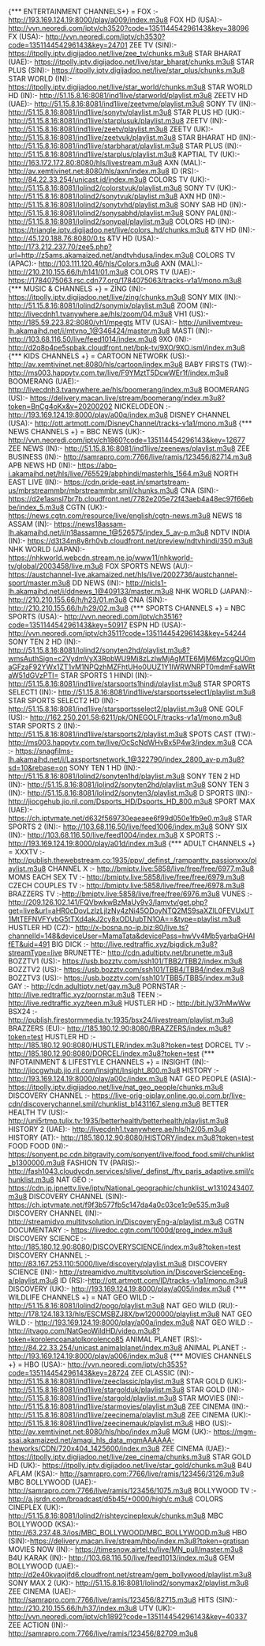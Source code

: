 {*** ENTERTAINMENT CHANNELS+} = FOX :- http://193.169.124.19:8000/play/a009/index.m3u8 FOX HD (USA):- http://vvn.neoredi.com/iptv/ch3520?code=135114454296143&key=38096 FX (USA):- http://vvn.neoredi.com/iptv/ch3530?code=135114454296143&key=24701 ZEE TV (SIN):- https://itpolly.iptv.digijadoo.net/live/zee_tv/chunks.m3u8 STAR BHARAT (UAE):- https://itpolly.iptv.digijadoo.net/live/star_bharat/chunks.m3u8 STAR PLUS (SIN):- https://itpolly.iptv.digijadoo.net/live/star_plus/chunks.m3u8 STAR WORLD (IN):- https://itpolly.iptv.digijadoo.net/live/star_world/chunks.m3u8 STAR WORLD HD (IN):- http://51.15.8.16:8081/ind1live/starworld/playlist.m3u8 ZEETV HD (UAE):- http://51.15.8.16:8081/ind1live/zeetvme/playlist.m3u8 SONY TV (IN):- http://51.15.8.16:8081/ind1live/sonytv/playlist.m3u8 STAR PLUS HD (UK):- http://51.15.8.16:8081/ind1live/starplusuk/playlist.m3u8  ZEETV (IN):- http://51.15.8.16:8081/ind1live/zeetv/playlist.m3u8 ZEETV (UK):- http://51.15.8.16:8081/ind1live/zeetvuk/playlist.m3u8 STAR BHARAT HD  (IN):- http://51.15.8.16:8081/ind1live/starbharat/playlist.m3u8 STAR PLUS (IN):- http://51.15.8.16:8081/ind1live/starplus/playlist.m3u8 KAPTIAL TV (UK):- http://163.172.172.80:8080/hls/livestream.m3u8 AXN (MAL):- http://av.xemtivinet.net:8080/hls/axn/index.m3u8 ID (RS):- http://84.22.33.254/unicast.id/index.m3u8 COLORS TV (UK):- http://51.15.8.16:8081/lolind2/colorstvuk/playlist.m3u8 SONY TV (UK):- http://51.15.8.16:8081/lolind2/sonytvuk/playlist.m3u8 AXN HD (IN):- http://51.15.8.16:8081/lolind2/sonytvhd/playlist.m3u8 SONY SAB HD (IN):- http://51.15.8.16:8081/lolind2/sonysabhd/playlist.m3u8 SONY PAL(IN):- http://51.15.8.16:8081/lolind2/sonypal/playlist.m3u8 COLORS HD (IN):- https://triangle.iptv.digijadoo.net/live/colors_hd/chunks.m3u8 &TV HD (IN):- http://45.120.188.76:8080/0.ts &TV HD (USA):- http://173.212.237.70/zee5.php?url=http://z5ams.akamaized.net/andtvhdusa/index.m3u8 COLORS TV (APAC):- http://103.111.120.46/hls/Colors.m3u8 AXN (MAL):- http://210.210.155.66/h/h141/01.m3u8 COLORS TV (UAE):- https://1784075063.rsc.cdn77.org/1784075063/tracks-v1a1/mono.m3u8                                                                                                                                                                                                                                                                                                                                                                                                                                                                                                                                                                                                                                                                                                                                                                                                                                                                                                                      {*** MUSIC & CHANNELS +} = ZING (IN):- https://itpolly.iptv.digijadoo.net/live/zing/chunks.m3u8 SONY MIX (IN):-http://51.15.8.16:8081/lolind2/sonymix/playlist.m3u8  ZOOM (IN):- http://livecdnh1.tvanywhere.ae/hls/zoom/04.m3u8 VH1 (US):- http://185.59.223.82:8080/vh1/mpegts  MTV (USA):- http://unilivemtveu-lh.akamaihd.net/i/mtvno_1@346424/master.m3u8 MASTI (IN):- http://103.68.116.50/live/feed1014/index.m3u8 9XO (IN):- http://d2q8p4pe5spbak.cloudfront.net/bpk-tv/9XO/9XO.isml/index.m3u8  {*** KIDS CHANNELS +} = CARTOON NETWORK (US):- http://av.xemtivinet.net:8080/hls/cartoon/index.m3u8 BABY FIRSTS (TW):- http://ms003.happytv.com.tw/live/F9YMztT5DcwWEr1f/index.m3u8 BOOMERANG (UAE):- http://livecdnh3.tvanywhere.ae/hls/boomerang/index.m3u8 BOOMERANG (US):- https://delivery.macan.live/stream/boomerang/index.m3u8?token=BnCg4oKx&v=20200202 NICKELODEON :- http://193.169.124.19:8000/play/a00q/index.m3u8  DISNEY CHANNEL (USA):- http://ott.artmott.com/DisneyChannel/tracks-v1a1/mono.m3u8 
{*** NEWS CHANNELS +} = BBC NEWS (UK):- http://vvn.neoredi.com/iptv/ch1860?code=135114454296143&key=12677 ZEE NEWS (IN):- http://51.15.8.16:8081/ind1live/zeenews/playlist.m3u8 ZEE BUSINESS (IN):- http://samrapro.com:7766/live/ramis/123456/82714.m3u8 APB NEWS HD (IN):- https://abp-i.akamaihd.net/hls/live/765529/abphindi/masterhls_1564.m3u8 NORTH EAST LIVE (IN):- https://cdn.pride-east.in/smartstream-us/mbrstreammbr/mbrstreammbr.smil/chunks.m3u8 CNA (SIN):- https://d2e1asnsl7br7b.cloudfront.net/7782e205e72f43aeb4a48ec97f66ebbe/index_5.m3u8 CGTN (UK):- https://news.cgtn.com/resource/live/english/cgtn-news.m3u8 NEWS 18 ASSAM (IN):- https://news18assam-lh.akamaihd.net/i/n18assamne_1@526575/index_5_av-p.m3u8 NDTV INDIA (IN):- https://d3t34m8y8rh0vb.cloudfront.net/preview/ndtvhindi/350.m3u8 NHK WORLD (JAPAN):- https://nhkworld.webcdn.stream.ne.jp/www11/nhkworld-tv/global/2003458/live.m3u8 FOX SPORTS NEWS (AU):- https://austchannel-live.akamaized.net/hls/live/2002736/austchannel-sport/master.m3u8 DD NEWS (IN):- http://nicls1-lh.akamaihd.net/i/ddnews_1@409133/master.m3u8 NHK WORLD (JAPAN):- http://210.210.155.66/h/h23/01.m3u8 CNA (SIN):- http://210.210.155.66/h/h29/02.m3u8            {*** SPORTS CHANNELS +} = NBC SPORTS (USA):- http://vvn.neoredi.com/iptv/ch3516?code=135114454296143&key=50917 ESPN HD (USA):- http://vvn.neoredi.com/iptv/ch3511?code=135114454296143&key=54244 SONY TEN 2 HD (IN):- http://51.15.8.16:8081/lolind2/sonyten2hd/playlist.m3u8?wmsAuthSign=c2VydmVyX3RpbWU9Mi8zLzIwMjAgMTE6MjM6MzcgQU0maGFzaF92YWx1ZT1vM1NPQzhMZFhtUHo0UUZ1Y1lWRWNRPT0mdmFsaWRtaW51dGVzPTI= STAR SPORTS 1 HINDI (IN):- http://51.15.8.16:8081/ind1live/starsports1hindi/playlist.m3u8 STAR SPORTS SELECT1 (IN):-  http://51.15.8.16:8081/ind1live/starsportsselect1/playlist.m3u8 STAR SPORTS SELECT2 HD (IN):- http://51.15.8.16:8081/ind1live/starsportsselect2/playlist.m3u8 ONE GOLF (US):-  http://162.250.201.58:6211/pk/ONEGOLF/tracks-v1a1/mono.m3u8 STAR SPORTS 2 (IN):- http://51.15.8.16:8081/ind1live/starsports2/playlist.m3u8 SPOTS CAST (TW):-  http://ms003.happytv.com.tw/live/OcScNdWHvBx5P4w3/index.m3u8 CCA :- https://snagfilms-lh.akamaihd.net/i/Laxsportsnetwork_1@322790/index_2800_av-p.m3u8?sd=10&rebase=on SONY TEN 1 HD (IN):- http://51.15.8.16:8081/lolind2/sonyten1hd/playlist.m3u8 SONY TEN 2 HD (IN):-  http://51.15.8.16:8081/lolind2/sonyten2hd/playlist.m3u8 SONY TEN 3 (IN):- http://51.15.8.16:8081/lolind2/sonyten3/playlist.m3u8 D SPORTS (IN):- http://jiocgehub.jio.ril.com/Dsports_HD/Dsports_HD_800.m3u8 SPORT MAX (UAE):- https://ch.iptvmate.net/d632f569730eaeaee6f99d050e1fb9e0.m3u8 STAR SPORTS 2 (IN):- http://103.68.116.50/live/feed1006/index.m3u8 SONY SIX (IN):- http://103.68.116.50/live/feed1004/index.m3u8 X SPORTS :- http://193.169.124.19:8000/play/a01d/index.m3u8 
{*** ADULT CHANNELS +} = XXXTV :- http://publish.thewebstream.co:1935/ppv/_definst_/rampanttv_passionxxx/playlist.m3u8  CHANNEL X :- http://bmiptv.live:5858/live/free/free/6977.m3u8 MOMS EACH SEX TV :- http://bmiptv.live:5858/live/free/free/6979.m3u8  CZECH COUPLES TV :- http://bmiptv.live:5858/live/free/free/6978.m3u8 BRAZZERS TV :-http://bmiptv.live:5858/live/free/free/6976.m3u8 VUNES :- http://209.126.102.141/FQVbwkwBzMaUy9v3/lamvtv/get.php?get=live&url=aHR0cDovLzIzLjIzNy4zNi45ODoyNTQ2MS9saXZlL0FEVUxUT1MtTEFNVFYvbG5tTXd4akJ2cy8xODUubTN1OA==&type=playlist.m3u8 HUSTLER HD (CZ):-  http://x-bosna.no-ip.biz:80/live.ts?channelId=148&deviceUser=MamaTata&devicePass=hwVv4Mb5yarbaGHAIfET&uid=491 BIG DICK :- http://live.redtraffic.xyz/bigdick.m3u8?streamType=live BRUNETTE:- http://cdn.adultiptv.net/brunette.m3u8 BOZZTV1 (US):- https://usb.bozztv.com/ssh101/TBB2/TBB2/index.m3u8 BOZZTV2 (US):- https://usb.bozztv.com/ssh101/TBB4/TBB4/index.m3u8 BOZZTV3 (US):- https://usb.bozztv.com/ssh101/TBB5/TBB5/index.m3u8 GAY :- http://cdn.adultiptv.net/gay.m3u8  PORNSTAR :- http://live.redtraffic.xyz/pornstar.m3u8 TEEN :- http://live.redtraffic.xyz/teen.m3u8 HUSTLER HD :- http://bit.ly/37nMwWw BSX24 :- http://publish.firestormmedia.tv:1935/bsx24/livestream/playlist.m3u8 BRAZZERS (EU):- http://185.180.12.90:8080/BRAZZERS/index.m3u8?token=test HUSTLER HD :- http://185.180.12.90:8080/HUSTLER/index.m3u8?token=test DORCEL TV :- http://185.180.12.90:8080/DORCEL/index.m3u8?token=test                                          {*** INFOTAINMENT & LIFESTYLE CHANNELS +} = INSIGHT (IN):- http://jiocgwhub.jio.ril.com/Insight/Insight_800.m3u8 HISTORY :- http://193.169.124.19:8000/play/a00c/index.m3u8 NAT GEO PEOPLE (ASIA):- https://itpolly.iptv.digijadoo.net/live/nat_geo_people/chunks.m3u8 DISCOVERY CHANNEL :- https://live-orig-oiplay.online.go.oi.com.br/live-cdn/discoverychannel.smil/chunklist_b1431167_sleng.m3u8 BETTER HEALTH TV (US):- http://uni5rtmp.tulix.tv:1935/betterhealth/betterhealth/playlist.m3u8 HISTORY 2 (UAE):- http://livecdnh1.tvanywhere.ae/hls/h2/05.m3u8 HISTORY (AT):- http://185.180.12.90:8080/HISTORY/index.m3u8?token=test FOOD FOOD (IN):- https://sonyent.pc.cdn.bitgravity.com/sonyent/live/food_food.smil/chunklist_b1300000.m3u8 FASHION TV (PARIS):- http://fash1043.cloudycdn.services/slive/_definst_/ftv_paris_adaptive.smil/chunklist.m3u8 NAT GEO :- https://cdn.jp.jpnettv.live/jptv/National_geographic/chunklist_w1310243407.m3u8 DISCOVERY CHANNEL (SIN):- https://ch.iptvmate.net/f9f3b577fb5c147da4a0c03ce1c9e535.m3u8  DISCOVERY CHANNEL (IN):- http://streamidvo.multitvsolution.in/DiscoveryEng-a/playlist.m3u8 CGTN DOCUMENTARY :- https://livedoc.cgtn.com/1000d/prog_index.m3u8 DISCOVERY SCIENCE :- http://185.180.12.90:8080/DISCOVERYSCIENCE/index.m3u8?token=test DISCOVERY CHANNEL :- http://83.167.253.110:5000/live/discovery/playlist.m3u8 DISCOVERY SCIENCE (IN):- http://streamidvo.multitvsolution.in/DiscoverScienceEng-a/playlist.m3u8 ID (RS):-http://ott.artmott.com/ID/tracks-v1a1/mono.m3u8 DISCOVERY (UK):- http://193.169.124.19:8000/play/a005/index.m3u8             {*** WILDLIFE CHANNELS +} = NAT GEO WILD :- http://51.15.8.16:8081/lolind2/pogo/playlist.m3u8 NAT GEO WILD (RU):- http://178.124.183.13/hls/ESCMSBZJ8X/bw1200000/playlist.m3u8 NAT GEO WILD :- http://193.169.124.19:8000/play/a00a/index.m3u8 NAT GEO WILD :- http://itvago.com/NatGeoWildHD/video.m3u8?token=korolencoanatolkorolenco85 ANIMAL PLANET (RS):- http://84.22.33.254/unicast.animalplanet/index.m3u8 ANIMAL PLANET :- http://193.169.124.19:8000/play/a006/index.m3u8      {*** MOVIES CHANNELS +} = HBO (USA):- http://vvn.neoredi.com/iptv/ch3535?code=135114454296143&key=28724  ZEE CLASSIC (IN):- http://51.15.8.16:8081/ind1live/zeeclassic/playlist.m3u8 STAR GOLD (UK):- http://51.15.8.16:8081/ind1live/stargolduk/playlist.m3u8 STAR GOLD (IN):- http://51.15.8.16:8081/ind1live/stargold/playlist.m3u8 STAR MOVIES (IN):- http://51.15.8.16:8081/ind1live/starmovies/playlist.m3u8 ZEE CINEMA (IN):- http://51.15.8.16:8081/ind1live/zeecinema/playlist.m3u8 ZEE CINEMA (UK):-http://51.15.8.16:8081/ind1live/zeecinemauk/playlist.m3u8  HBO (US):- http://av.xemtivinet.net:8080/hls/hbo/index.m3u8 MGM (UK):- https://mgm-ssai.akamaized.net/amagi_hls_data_mgmAAAAAA-theworks/CDN/720x404_1425600/index.m3u8 ZEE CINEMA (UAE):-https://itpolly.iptv.digijadoo.net/live/zee_cinema/chunks.m3u8 STAR GOLD HD (UK):- https://itpolly.iptv.digijadoo.net/live/star_gold/chunks.m3u8  B4U AFLAM (KSA):- http://samrapro.com:7766/live/ramis/123456/3126.m3u8 MBC BOLLYWOOD (UAE):- http://samrapro.com:7766/live/ramis/123456/1075.m3u8 BOLLYWOOD TV :- http://a.jsrdn.com/broadcast/d5b45/+0000/high/c.m3u8 COLORS CINEPLEX (UK):- http://51.15.8.16:8081/lolind2/rishteycineplexuk/chunks.m3u8 MBC BOLLYWOOD (KSA):- http://63.237.48.3/ios/MBC_BOLLYWOOD/MBC_BOLLYWOOD.m3u8 HBO (SIN):-https://delivery.macan.live/stream/hbo/index.m3u8?token=gratisan MOVIES NOW (IN):- https://timesnow.airtel.tv/live/MN_pull/master.m3u8 B4U KARAK (IN):- http://103.68.116.50/live/feed1013/index.m3u8 GEM BOLLYWOOD (UAE):- http://d2e40kvaojifd6.cloudfront.net/stream/gem_bollywood/playlist.m3u8 SONY MAX 2 (UK):- http://51.15.8.16:8081/lolind2/sonymax2/playlist.m3u8 ZEE CINEMA (UAE):- http://samrapro.com:7766/live/ramis/123456/82715.m3u8 HITS (SIN):- http://210.210.155.66/h/h37/index.m3u8 UTV (UK):- http://vvn.neoredi.com/iptv/ch1892?code=135114454296143&key=40337 ZEE ACTION (IN):- http://samrapro.com:7766/live/ramis/123456/82709.m3u8
